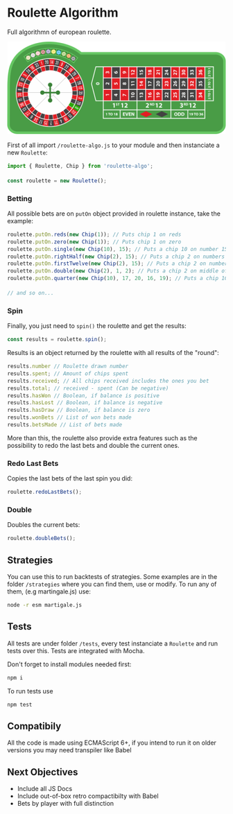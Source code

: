 # Roulette Algorithm

Full algorithmn of european roulette.

![roulette game](roulette-img.png "Roulette game example")

First of all import `/roulette-algo.js` to your module and then instanciate a new `Roulette`:

```js
import { Roulette, Chip } from 'roulette-algo';

const roulette = new Roulette();
```
### Betting
All possible bets are on `putOn` object provided in roulette instance, take the example:

```js
roulette.putOn.reds(new Chip(1)); // Puts chip 1 on reds
roulette.putOn.zero(new Chip(1)); // Puts chip 1 on zero
roulette.putOn.single(new Chip(10), 15); // Puts a chip 10 on number 15
roulette.putOn.rightHalf(new Chip(2), 15); // Puts a chip 2 on numbers 19-36
roulette.putOn.firstTwelve(new Chip(2), 15); // Puts a chip 2 on numbers 1-12 (1st dozen)
roulette.putOn.double(new Chip(2), 1, 2); // Puts a chip 2 on middle of 1 and 2
roulette.putOn.quarter(new Chip(10), 17, 20, 16, 19); // Puts a chip 10 on middle of 17, 20, 16 and 19

// and so on...
```
### Spin 
Finally, you just need to `spin()` the roulette and get the results:

```js
const results = roulette.spin();
```

Results is an object returned by the roulette with all results of the "round":

```js
results.number // Roulette drawn number
results.spent; // Amount of chips spent
results.received; // All chips received includes the ones you bet
results.total; // received - spent (Can be negative)
results.hasWon // Boolean, if balance is positive
results.hasLost // Boolean, if balance is negative
results.hasDraw // Boolean, if balance is zero
results.wonBets // List of won bets made
results.betsMade // List of bets made
```

More than this, the roulette also provide extra features such as the possibility to redo the last bets and double the current ones.

### Redo Last Bets

Copies the last bets of the last spin you did:
```js
roulette.redoLastBets();
```

### Double

Doubles the current bets:
```js
roulette.doubleBets();
```

## Strategies

You can use this to run backtests of strategies. Some examples are in the folder `/strategies` where you can find them, use or modify.
To run any of them, (e.g martingale.js) use:

```bash
node -r esm martigale.js
```

## Tests

All tests are under folder `/tests`, every test instanciate a `Roulette` and run tests over this.
Tests are integrated with Mocha. 

Don't forget to install modules needed first:
```bash
npm i
```
To run tests use
```bash
npm test
```


## Compatibily

All the code is made using ECMAScript 6+, if you intend to run it on older versions you may need transpiler like Babel 


## Next Objectives

- Include all JS Docs
- Include out-of-box retro compactibilty with Babel
- Bets by player with full distinction 
